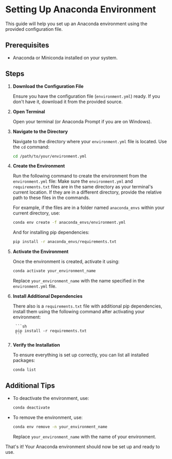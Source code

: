 # Setting Up Anaconda Environment

This guide will help you set up an Anaconda environment using the provided configuration file.

## Prerequisites

- Anaconda or Miniconda installed on your system.

## Steps

1. **Download the Configuration File**

    Ensure you have the configuration file (`environment.yml`) ready. If you don't have it, download it from the provided source.

2. **Open Terminal**

    Open your terminal (or Anaconda Prompt if you are on Windows).

3. **Navigate to the Directory**

    Navigate to the directory where your `environment.yml` file is located. Use the `cd` command:

    ```sh
    cd /path/to/your/environment.yml
    ```

4. **Create the Environment**

    Run the following command to create the environment from the `environment.yml` file:
    Make sure the `environment.yml` and `requirements.txt` files are in the same directory as your terminal's current location. If they are in a different directory, provide the relative path to these files in the commands.

    For example, if the files are in a folder named `anaconda_envs` within your current directory, use:

    ```sh
    conda env create -f anaconda_envs/environment.yml
    ```

    And for installing pip dependencies:

    ```sh
    pip install -r anaconda_envs/requirements.txt
    ```

5. **Activate the Environment**

    Once the environment is created, activate it using:

    ```sh
    conda activate your_environment_name
    ```

    Replace `your_environment_name` with the name specified in the `environment.yml` file.
6. **Install Additional Dependencies**

    There also is a `requirements.txt` file with additional pip dependencies, install them using the following command after activating your environment:

        ```sh
        pip install -r requirements.txt
        ```

7. **Verify the Installation**

    To ensure everything is set up correctly, you can list all installed packages:

    ```sh
    conda list
    ```

## Additional Tips

- To deactivate the environment, use:

  ```sh
  conda deactivate
  ```

- To remove the environment, use:

  ```sh
  conda env remove -n your_environment_name
  ```

  Replace `your_environment_name` with the name of your environment.

That's it! Your Anaconda environment should now be set up and ready to use.